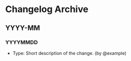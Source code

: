 # Changelog Archive

## YYYY-MM

### YYYYMMDD
- Type: Short description of the change. (by @example)



